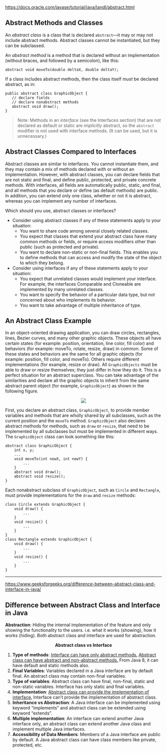 https://docs.oracle.com/javase/tutorial/java/IandI/abstract.html
## Abstract Methods and Classes

An <i>abstract class</i> is a class that is declared `abstract`—it may or may not include abstract methods. Abstract classes cannot be instantiated, but they can be subclassed.

An <i>abstract method</i> is a method that is declared without an implementation (without braces, and followed by a semicolon), like this:

```
abstract void moveTo(double deltaX, double deltaY);
```
If a class includes abstract methods, then the class itself <i>must</i> be declared abstract, as in:
```
public abstract class GraphicObject {
   // declare fields
   // declare nonabstract methods
   abstract void draw();
}
```

> Note: Methods in an <i>interface</i> (see the Interfaces section) that are not declared as default or static are <i>implicitly</i> abstract, so the `abstract` modifier is not used with interface methods. (It can be used, but it is unnecessary.)

## Abstract Classes Compared to Interfaces

Abstract classes are similar to interfaces. You cannot instantiate them, and they may contain a mix of methods declared with or without an implementation. However, with abstract classes, you can declare fields that are not static and final, and define public, protected, and private concrete methods. With interfaces, all fields are automatically public, static, and final, and all methods that you declare or define (as default methods) are public. In addition, you can extend only one class, whether or not it is abstract, whereas you can implement any number of interfaces.

Which should you use, abstract classes or interfaces?

-   Consider using abstract classes if any of these statements apply to your situation:
    -   You want to share code among several closely related classes.
    -   You expect that classes that extend your abstract class have many common methods or fields, or require access modifiers other than public (such as protected and private).
    -   You want to declare non-static or non-final fields. This enables you to define methods that can access and modify the state of the object to which they belong.
-   Consider using interfaces if any of these statements apply to your situation:
    -   You expect that unrelated classes would implement your interface. For example, the interfaces Comparable and Cloneable are implemented by many unrelated classes.
    -   You want to specify the behavior of a particular data type, but not concerned about who implements its behavior.
    -   You want to take advantage of multiple inheritance of type.


## An Abstract Class Example
In an object-oriented drawing application, you can draw circles, rectangles, lines, Bezier curves, and many other graphic objects. These objects all have certain states (for example: position, orientation, line color, fill color) and behaviors (for example: moveTo, rotate, resize, draw) in common. Some of these states and behaviors are the same for all graphic objects (for example: position, fill color, and moveTo). Others require different implementations (for example, resize or draw). All `GraphicObjects` must be able to draw or resize themselves; they just differ in how they do it. This is a perfect situation for an abstract superclass. You can take advantage of the similarities and declare all the graphic objects to inherit from the same abstract parent object (for example, `GraphicObject`) as shown in the following figure.
<center><img src = "https://docs.oracle.com/javase/tutorial/figures/java/classes-graphicObject.gif"></center>

First, you declare an abstract class, `GraphicObject`, to provide member variables and methods that are wholly shared by all subclasses, such as the current position and the `moveTo` method. `GraphicObject` also declares abstract methods for methods, such as `draw` or `resize`, that need to be implemented by all subclasses but must be implemented in different ways. The `GraphicObject` class can look something like this:

```
abstract class GraphicObject {
    int x, y;
    ...
    void moveTo(int newX, int newY) {
        ...
    }
    abstract void draw();
    abstract void resize();
}
```
Each nonabstract subclass of `GraphicObject`, such as `Circle` and `Rectangle`, must provide implementations for the `draw` and `resize` methods:

```
class Circle extends GraphicObject {
    void draw() {
        ...
    }
    void resize() {
        ...
    }
}
class Rectangle extends GraphicObject {
    void draw() {
        ...
    }
    void resize() {
        ...
    }
}
```

___
https://www.geeksforgeeks.org/difference-between-abstract-class-and-interface-in-java/
## Difference between Abstract Class and Interface in Java

<b>Abstraction</b>: Hiding the internal implementation of the feature and only showing the functionality to the users. i.e. what it works (showing), how it works (hiding). Both abstract class and interface are used for abstraction.

<center><b>Abstract class vs Interface</b></center>

1. <b>Type of methods</b>: <u>Interface can have only abstract methods.</u> <u>Abstract class can have abstract and non-abstract methods.</u> From Java 8, it can have default and static methods also.
2. <b>Final Variables</b>: Variables declared in a Java interface are by default final. An abstract class may contain non-final variables.
3. <b>Type of variables</b>: Abstract class can have final, non-final, static and non-static variables. Interface has only static and final variables.
4. <b>Implementation</b>: <u>Abstract class can provide the implementation of interface.</u> Interface can’t provide the implementation of abstract class.
5. <b>Inheritance vs Abstraction</b>: A Java interface can be implemented using keyword “implements” and abstract class can be extended using keyword “extends”.
6. <b>Multiple implementation</b>: An interface can extend another Java interface only, an abstract class can extend another Java class and implement multiple Java interfaces.
7. <b>Accessibility of Data Members</b>: Members of a Java interface are public by default. A Java abstract class can have class members like private, protected, etc.

